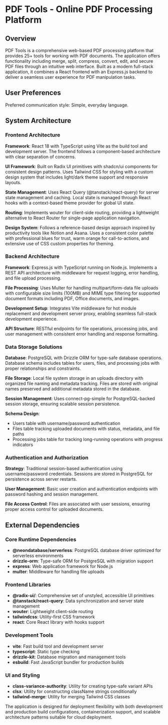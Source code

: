 # PDF Tools - Online PDF Processing Platform

## Overview

PDF Tools is a comprehensive web-based PDF processing platform that provides 25+ tools for working with PDF documents. The application offers functionality including merge, split, compress, convert, edit, and secure PDF files through an intuitive web interface. Built as a modern full-stack application, it combines a React frontend with an Express.js backend to deliver a seamless user experience for PDF manipulation tasks.

## User Preferences

Preferred communication style: Simple, everyday language.

## System Architecture

### Frontend Architecture

**Framework**: React 18 with TypeScript using Vite as the build tool and development server. The frontend follows a component-based architecture with clear separation of concerns.

**UI Framework**: Built on Radix UI primitives with shadcn/ui components for consistent design patterns. Uses Tailwind CSS for styling with a custom design system that includes light/dark theme support and responsive layouts.

**State Management**: Uses React Query (@tanstack/react-query) for server state management and caching. Local state is managed through React hooks with a context-based theme provider for global UI state.

**Routing**: Implements wouter for client-side routing, providing a lightweight alternative to React Router for single-page application navigation.

**Design System**: Follows a reference-based design approach inspired by productivity tools like Notion and Asana. Uses a consistent color palette with professional blues for trust, warm orange for call-to-actions, and extensive use of CSS custom properties for theming.

### Backend Architecture

**Framework**: Express.js with TypeScript running on Node.js. Implements a REST API architecture with middleware for request logging, error handling, and file upload processing.

**File Processing**: Uses Multer for handling multipart/form-data file uploads with configurable size limits (100MB) and MIME type filtering for supported document formats including PDF, Office documents, and images.

**Development Setup**: Integrates Vite middleware for hot module replacement and development server proxy, enabling seamless full-stack development experience.

**API Structure**: RESTful endpoints for file operations, processing jobs, and user management with consistent error handling and response formatting.

### Data Storage Solutions

**Database**: PostgreSQL with Drizzle ORM for type-safe database operations. Database schema includes tables for users, files, and processing jobs with proper relationships and constraints.

**File Storage**: Local file system storage in an uploads directory with organized file naming and metadata tracking. Files are stored with original names preserved and additional metadata stored in the database.

**Session Management**: Uses connect-pg-simple for PostgreSQL-backed session storage, ensuring scalable session persistence.

**Schema Design**: 
- Users table with username/password authentication
- Files table tracking uploaded documents with status, metadata, and file paths
- Processing jobs table for tracking long-running operations with progress indicators

### Authentication and Authorization

**Strategy**: Traditional session-based authentication using username/password credentials. Sessions are stored in PostgreSQL for persistence across server restarts.

**User Management**: Basic user creation and authentication endpoints with password hashing and session management.

**File Access Control**: Files are associated with user sessions, ensuring proper access control for uploaded documents.

## External Dependencies

### Core Runtime Dependencies
- **@neondatabase/serverless**: PostgreSQL database driver optimized for serverless environments
- **drizzle-orm**: Type-safe ORM for PostgreSQL with migration support
- **express**: Web application framework for Node.js
- **multer**: Middleware for handling file uploads

### Frontend Libraries
- **@radix-ui/**: Comprehensive set of unstyled, accessible UI primitives
- **@tanstack/react-query**: Data synchronization and server state management
- **wouter**: Lightweight client-side routing
- **tailwindcss**: Utility-first CSS framework
- **react**: Core React library with hooks support

### Development Tools
- **vite**: Fast build tool and development server
- **typescript**: Static type checking
- **drizzle-kit**: Database migration and management tools
- **esbuild**: Fast JavaScript bundler for production builds

### UI and Styling
- **class-variance-authority**: Utility for creating type-safe variant APIs
- **clsx**: Utility for constructing className strings conditionally
- **tailwind-merge**: Utility for merging Tailwind CSS classes

The application is designed for deployment flexibility with both development and production build configurations, containerization support, and scalable architecture patterns suitable for cloud deployment.
